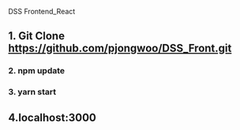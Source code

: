 DSS Frontend_React

## 1. Git Clone https://github.com/pjongwoo/DSS_Front.git

### 2. npm update

### 3. yarn start

## 4.localhost:3000

